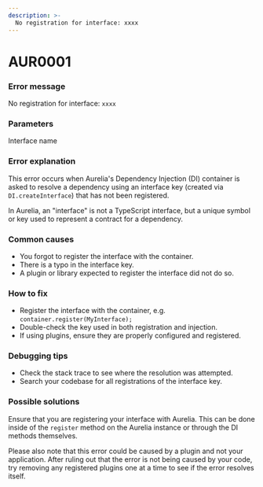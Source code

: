 ```yaml
---
description: >-
  No registration for interface: xxxx
---
```


# AUR0001

### **Error message**

No registration for interface: `xxxx`

### **Parameters**

Interface name

### Error explanation

This error occurs when Aurelia's Dependency Injection (DI) container is asked to resolve a dependency using an interface key (created via `DI.createInterface`) that has not been registered.

In Aurelia, an "interface" is not a TypeScript interface, but a unique symbol or key used to represent a contract for a dependency.

### Common causes

- You forgot to register the interface with the container.
- There is a typo in the interface key.
- A plugin or library expected to register the interface did not do so.

### How to fix

- Register the interface with the container, e.g. `container.register(MyInterface);`
- Double-check the key used in both registration and injection.
- If using plugins, ensure they are properly configured and registered.

### Debugging tips

- Check the stack trace to see where the resolution was attempted.
- Search your codebase for all registrations of the interface key.

### Possible solutions

Ensure that you are registering your interface with Aurelia. This can be done inside of the `register` method on the Aurelia instance or through the DI methods themselves.

Please also note that this error could be caused by a plugin and not your application. After ruling out that the error is not being caused by your code, try removing any registered plugins one at a time to see if the error resolves itself.
